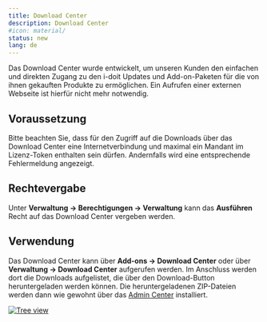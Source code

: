 ```yaml
---
title: Download Center
description: Download Center
#icon: material/
status: new
lang: de
---
```


Das Download Center wurde entwickelt, um unseren Kunden den einfachen und direkten Zugang zu den i-doit Updates und Add-on-Paketen für die von ihnen gekauften Produkte zu ermöglichen. Ein Aufrufen einer externen Webseite ist hierfür nicht mehr notwendig.

## Voraussetzung

Bitte beachten Sie, dass für den Zugriff auf die Downloads über das Download Center eine Internetverbindung und maximal ein Mandant im Lizenz-Token enthalten sein dürfen. Andernfalls wird eine entsprechende Fehlermeldung angezeigt.

## Rechtevergabe

Unter **Verwaltung → Berechtigungen → Verwaltung** kann das **Ausführen** Recht auf das Download Center vergeben werden.

## Verwendung

Das Download Center kann über **Add-ons → Download Center** oder über **Verwaltung → Download Center** aufgerufen werden. Im Anschluss werden dort die Downloads aufgelistet, die über den Download-Button heruntergeladen werden können. Die heruntergeladenen ZIP-Dateien werden dann wie gewohnt über das [Admin Center](../admin-center.md) installiert.

[![Tree view](../../assets/images/de/administration/verwaltung/download-center/1-dc.png)](../../assets/images/de/administration/verwaltung/download-center/1-dc.png)
